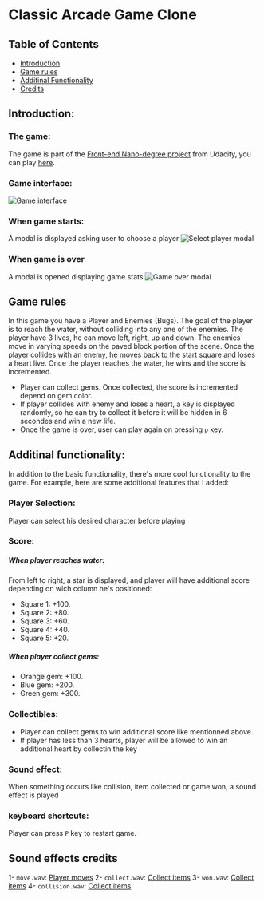 # Classic Arcade Game Clone

## Table of Contents

* [Introduction](#introduction)
* [Game rules](#game-rules)
* [Additinal Functionality](#additinal-functionality)
* [Credits](#sound-effect-credits)

## Introduction:
### The game:
The game is part of the [Front-end Nano-degree project](https://github.com/udacity/frontend-nanodegree-arcade-game) from Udacity, you can play [here](http://adellassagarcade.bitballoon.com/).

### Game interface:
![Game interface](http://adellassagarcade.bitballoon.com/images/game-interface.jpg)
### When game starts:
A modal is displayed asking user to choose a player
![Select player modal](http://adellassagarcade.bitballoon.com/images/select-player-modal.jpg)
### When game is over
A modal is opened displaying game stats
![Game over modal](http://adellassagarcade.bitballoon.com/images/game-over-modal.jpg)

## Game rules

In this game you have a Player and Enemies (Bugs). The goal of the player is to reach the water, without colliding into any one of the enemies. The player have 3 lives, he can move left, right, up and down. The enemies move in varying speeds on the paved block portion of the scene. Once the player collides with an enemy, he moves back to the start square and loses a heart live. Once the player reaches the water, he wins and the score is incremented.
*  Player can collect gems. Once collected, the score is incremented depend on gem color.
*  If player collides with enemy and loses a heart, a key is displayed randomly, so he can try to collect it before it will be hidden in 6 secondes and win a new life.
*  Once the game is over, user can play again on pressing `p` key.

## Additinal functionality:
In addition to the basic functionality, there's more cool functionality to the game. For example, here are some additional features that I added:

### Player Selection:
Player can select his desired character before playing
### Score:
##### When player reaches water:
From left to right, a star is displayed, and player will have additional score depending on wich column he's positioned:
* Square 1: +100.
* Square 2: +80.
* Square 3: +60.
* Square 4: +40.
* Square 5: +20.

##### When player collect gems:
* Orange gem: +100.
* Blue gem: +200.
* Green gem: +300.

### Collectibles:
* Player can collect gems to win additional score like mentionned above.
* If player has less than 3 hearts, player will be allowed to win an additional heart by collectin the key

### Sound effect:

When something occurs like collision, item collected or game won, a sound effect is played

### keyboard shortcuts:

Player can press `P` key to restart game.

## Sound effects credits
1- `move.wav`: [Player moves](https://freesound.org/people/TheyCallMeCaudex/sounds/266138/)
2- `collect.wav`: [Collect items](https://freesound.org/people/Mattix/sounds/402766/)
3- `won.wav`: [Collect items](https://freesound.org/people/Higgs01/sounds/430925/)
4- `collision.wav`: [Collect items](https://freesound.org/people/noirenex/sounds/159408/)